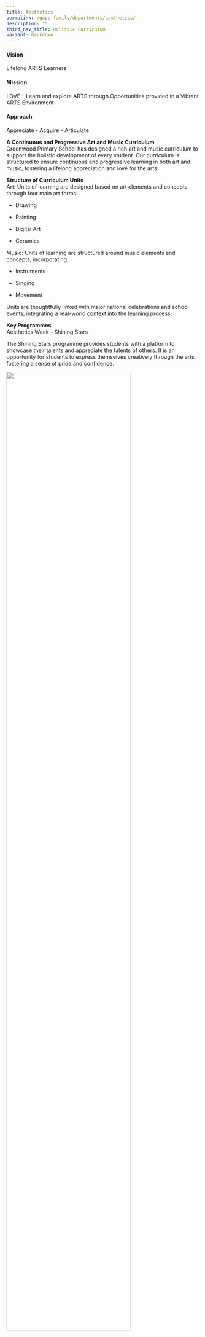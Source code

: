 ```yaml
---
title: Aesthetics
permalink: /gwps-family/departments/aesthetics/
description: ""
third_nav_title: Holistic Curriculum
variant: markdown
---
```

<h4><strong>Vision</strong></h4>
<p></p>
<p>Lifelong ARTS Learners</p>
<p></p>
<h4><strong>Mission</strong></h4>
<p></p>
<p>LOVE –&nbsp;Learn and explore ARTS through&nbsp;Opportunities provided
in a&nbsp;Vibrant ARTS&nbsp;Environment&nbsp;</p>
<p></p>
<h4><strong>Approach</strong></h4>
<p></p>
<p>Appreciate - Acquire - Articulate</p>
<p></p>
<p></p>
<p><strong>A Continuous and Progressive Art and Music Curriculum</strong>
<br>Greenwood Primary School has designed a rich art and music curriculum
to support the holistic development of every student. Our curriculum is
structured to ensure continuous and progressive learning in both art and
music, fostering a lifelong appreciation and love for the arts.</p>
<p></p>
<p><strong>Structure of Curriculum Units</strong>
<br>Art: Units of learning are designed based on art elements and concepts
through four main art forms:</p>
<ul data-tight="true" class="tight">
<li>
<p>Drawing</p>
</li>
<li>
<p>Painting</p>
</li>
<li>
<p>Digital Art</p>
</li>
<li>
<p>Ceramics</p>
</li>
</ul>
<p>Music: Units of learning are structured around music elements and concepts,
incorporating:</p>
<ul data-tight="true" class="tight">
<li>
<p>Instruments</p>
</li>
<li>
<p>Singing</p>
</li>
<li>
<p>Movement</p>
</li>
</ul>
<p>Units are thoughtfully linked with major national celebrations and school
events, integrating a real-world context into the learning process.</p>
<p></p>
<p><strong>Key Programmes</strong>
<br>Aesthetics Week - Shining Stars</p>
<p>The Shining Stars programme provides students with a platform to showcase
their talents and appreciate the talents of others. It is an opportunity
for students to express themselves creatively through the arts, fostering
a sense of pride and confidence.</p>
<div class="isomer-image-wrapper">
<img style="width: 80%;" height="auto" width="100%" alt="" src="/images/Holistic Curriculum/Aesthetics01.png">
</div>
<p></p>
<p><strong>Aesthetics Fest</strong>
<br>The Aesthetics Fest is designed to enhance cultural appreciation among
students, helping them understand and experience the diversity of cultural
expressions in the arts. This vibrant festival provides opportunities for
students to explore their creativity, express themselves, and showcase
their skills and talents. The Aesthetics Fest fosters a deeper appreciation
for the rich tapestry of global cultures and artistic traditions by encouraging
artistic exploration through a curated programme of visual art, music and
dances.</p>
<p></p>
<p><strong>&nbsp;Art Trail &amp; Exhibition</strong>
<br>The Art Trail and Exhibition aim to give voice to our students by creating
platforms for them to display their artworks at three different levels:
the classroom, the school, and the community. This initiative helps students
understand how artworks can serve as vessels for their expressions and
beliefs.</p>
<div class="isomer-image-wrapper">
<img style="width: 80%;" height="auto" width="100%" alt="" src="/images/Holistic Curriculum/Aesthetics02.png">
</div>
<p></p>
<p><strong>Museum Based Learning Journey &amp; Assembly Programme</strong>
<br>The Museum Based Learning (MBL) Journey extends students’ appreciation
and experience of the arts. This programme is a core part of the Primary
4 art curriculum and includes pre-, during-, and post-visit activities
to local art museums. Students engage as both artists and audience members,
culminating in a showcase of their artistic expressions. The Assembly Programme
is curated to expose students to different art forms throughout their school
years.</p>
<div class="isomer-image-wrapper">
<img style="width: 80%;" height="auto" width="100%" alt="" src="/images/Holistic Curriculum/Aesthetics03.png">
</div>
<p></p>
<p><strong>Platforms and Activities that Engages our Students in Learning</strong>
<br>Art:&nbsp; Over six years, students engage in various mediums, learning
about local artworks and artists. This strengthens their national identity
and cultural heritage appreciation. Through art discussions and projects,
students develop visual literacy, imagination, and innovation skills.</p>
<div class="isomer-image-wrapper">
<img style="width: 80%;" height="auto" width="100%" alt="" src="/images/Holistic Curriculum/Aesthetics04.png">
</div>
<p></p>
<p>Music: Students develop awareness and appreciation of music within local
and global cultures. They gain the ability to express themselves creatively
through music, involving themselves in lifelong musical pursuits. The curriculum
focuses on aural and vocal domains, individual and ensemble instrument
playing, and the development of listening, fine motor, creative thinking,
and social skills.</p>
<div class="isomer-image-wrapper">
<img style="width: 90%;" height="auto" width="100%" alt="" src="/images/Holistic Curriculum/Aesthetics05.png">
</div>
<p></p>
<div class="isomer-image-wrapper">
<img style="width:25%;float:right" height="auto" width="100%" src="/images/Small%20logo/gwps%20children%20(4).png">
</div>
<p></p>